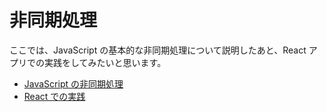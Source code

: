 # 非同期処理

ここでは、JavaScript の基本的な非同期処理について説明したあと、React アプリでの実践をしてみたいと思います。

- [JavaScript の非同期処理](./basic.md)
- [React での実践](./react.md)
